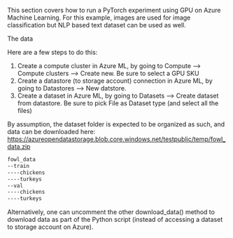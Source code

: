 This section covers how to run a PyTorch experiment using GPU on Azure Machine Learning. For this example, images are used for image classification but NLP based text dataset can be used as well.

The data

Here are a few steps to do this: 

1. Create a compute cluster in Azure ML, by going to Compute --> Compute clusters --> Create new. Be sure to select a GPU SKU
2. Create a datastore (to storage account) connection in Azure ML, by going to Datastores --> New datstore.
3. Create a dataset in Azure ML, by going to Datasets --> Create dataset from datastore. Be sure to pick File as Dataset type (and select all the files)

By assumption, the dataset folder is expected to be organized as such, and data can be downloaded here: https://azureopendatastorage.blob.core.windows.net/testpublic/temp/fowl_data.zip

```sh
fowl_data
--train
----chickens
----turkeys
--val
----chickens
----turkeys
```

Alternatively, one can uncomment the other download_data() method to download data as part of the Python script (instead of accessing a dataset to storage account on Azure).
